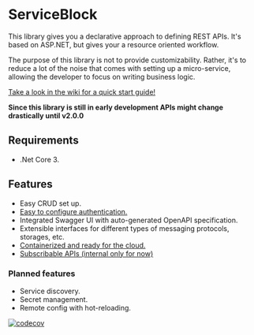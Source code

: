 # ServiceBlock

This library gives you a declarative approach to defining REST APIs. It's based on ASP.NET, but gives your a resource oriented workflow.

The purpose of this library is not to provide customizability.
Rather, it's to reduce a lot of the noise that comes with setting up a micro-service, allowing the developer to focus on writing business logic.

[Take a look in the wiki for a quick start guide!](https://github.com/TheSimpleZ/ServiceBlock/wiki)

**Since this library is still in early development APIs might change drastically until v2.0.0**

## Requirements

-   .Net Core 3.

## Features

-   Easy CRUD set up.
-   [Easy to configure authentication.](https://github.com/TheSimpleZ/ServiceBlock/wiki/Authentication)
-   Integrated Swagger UI with auto-generated OpenAPI specification.
-   Extensible interfaces for different types of messaging protocols, storages, etc.
-   [Containerized and ready for the cloud.](https://github.com/TheSimpleZ/ServiceBlock/wiki/Deployment)
-   [Subscribable APIs (internal only for now)](https://github.com/TheSimpleZ/ServiceBlock/wiki/ResourceEventListeners)

### Planned features

-   Service discovery.
-   Secret management.
-   Remote config with hot-reloading.

[![codecov](https://codecov.io/gh/TheSimpleZ/ServiceBlock/branch/master/graph/badge.svg)](https://codecov.io/gh/TheSimpleZ/ServiceBlock)
